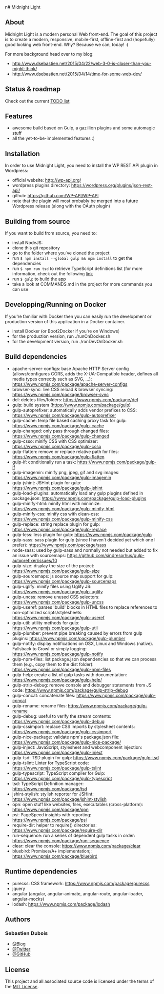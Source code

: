 n# Midnight Light

## About
Midnight Light is a modern personal Web front-end.
The goal of this project is to create a modern, responsive, mobile-first, offline-first and (hopefully) good looking web front-end. Why? Because we can, today! :)

For more background head over to my blog:
* http://www.dsebastien.net/2015/04/22/web-3-0-is-closer-than-you-might-think/
* http://www.dsebastien.net/2015/04/14/time-for-some-web-dev/

## Status & roadmap
Check out the current [TODO list](TODO.md)

## Features
* awesome build based on Gulp, a gazillion plugins and some automagic stuff
* all the yet-to-be-implemented features :)

## Installation
In order to use Midnight Light, you need to install the WP REST API plugin in Wordpress:
* official website: http://wp-api.org/
* wordpress plugins directory: https://wordpress.org/plugins/json-rest-api/
* github: https://github.com/WP-API/WP-API
* note that the plugin will most probably be merged into a future Wordpress release (along with the OAuth plugin)

## Building from source
If you want to build from source, you need to:
* install NodeJS:
* clone this git repository
* go to the folder where you've cloned the project
* run `$ npm install --global gulp && npm install` to get the dependencies
* run `$ npm run tsd` to retrieve TypeScript definitions list (for more information, check out the following [link](https://github.com/borisyankov/DefinitelyTyped)
* run `$ gulp` to build the app
* take a look at COMMANDS.md in the project for more commands you can use

## Developping/Running on Docker
If you're familiar with Docker then you can easily run the development or production version of this application in a Docker container.
* install Docker (or Boot2Docker if you're on Windows)
* for the production version, run ./runOnDocker.sh
* for the development version, run ./ronDevOnDocker.sh

## Build dependencies
* apache-server-configs: base Apache HTTP Server config (allows/configures CORS, adds the X-UA-Compatible header, defines all media types correctly such as SVG, ...): https://www.npmjs.com/package/apache-server-configs
* browser-sync: live CSS reload & browser syncing: https://www.npmjs.com/package/browser-sync
* del: deletes files/folders: https://www.npmjs.com/package/del
* gulp: build system (https://www.npmjs.com/package/gulp)
* gulp-autoprefixer: automatically adds vendor prefixes to CSS: https://www.npmjs.com/package/gulp-autoprefixer
* gulp-cache: temp file based caching proxy task for gulp: https://www.npmjs.com/package/gulp-cache
* gulp-changed: only pass through changed files: https://www.npmjs.com/package/gulp-changed
* gulp-csso: minify CSS with CSS optimizer: https://www.npmjs.com/package/gulp-csso
* gulp-flatten: remove or replace relative path for files: https://www.npmjs.com/package/gulp-flatten
* gulp-if: conditionally run a task: https://www.npmjs.com/package/gulp-if
* gulp-imagemin: minify png, jpeg, gif and svg images: https://www.npmjs.com/package/gulp-imagemin
* gulp-jshint: JSHint plugin for gulp: https://www.npmjs.com/package/gulp-jshint
* gulp-load-plugins: automatically load any gulp plugins defined in package.json: https://www.npmjs.com/package/gulp-load-plugins
* gulp-minify-html: minify html with minimize: https://www.npmjs.com/package/gulp-minify-html
* gulp-minify-css: minify css with clean-css: https://www.npmjs.com/package/gulp-minify-css
* gulp-replace: string replace plugin for gulp: https://www.npmjs.com/package/gulp-replace
* gulp-less: less plugin for gulp: https://www.npmjs.com/package/gulp
* gulp-sass: sass plugin for gulp (since I haven't decided yet which one I prefer): https://www.npmjs.com/package/sass
* node-sass: used by gulp-sass and normally not needed but added to fix an issue with sourcemaps: https://github.com/sindresorhus/gulp-autoprefixer/issues/10
* gulp-size: display the size of the project: https://www.npmjs.com/package/gulp-size
* gulp-sourcemaps: js source map support for gulp: https://www.npmjs.com/package/gulp-sourcemaps
* gulp-uglify: minify files using Uglify JS: https://www.npmjs.com/package/gulp-uglify
* gulp-uncss: remove unused CSS selectors: https://www.npmjs.com/package/gulp-uncss
* gulp-useref: parses 'build' blocks in HTML files to replace references to non-optimized scripts/stylesheets: https://www.npmjs.com/package/gulp-useref
* gulp-util: utility methods for gulp: https://www.npmjs.com/package/gulp-util
* gulp-plumber: prevent pipe breaking caused by errors from gulp plugins: https://www.npmjs.com/package/gulp-plumber
* gulp-notify: display notifications on OSX, Linux and Windows (native). Fallsback to Growl or simply logging: https://www.npmjs.com/package/gulp-notify
* gulp-npm-files: list package.json dependencies so that we can process them (e.g., copy them to the dist folder): https://www.npmjs.com/package/gulp-npm-files
* gulp-help: create a list of gulp tasks with documentation: https://www.npmjs.com/package/gulp-help/
* gulp-strip-debug: remove console and debugger statements from JS code: https://www.npmjs.com/package/gulp-strip-debug
* gulp-concat: concatenate files: https://www.npmjs.com/package/gulp-concat
* gulp-rename: rename files: https://www.npmjs.com/package/gulp-rename
* gulp-debug: useful to verify the stream contents: https://www.npmjs.com/package/gulp-debug
* gulp-cssimport: replace CSS imports by stylesheet contents: https://www.npmjs.com/package/gulp-cssimport
* gulp-nice-package: validate npm's package.json file: https://www.npmjs.com/package/gulp-nice-package/
* gulp-inject: JavaScript, stylesheet and webcomponent injection: https://www.npmjs.com/package/gulp-inject
* gulp-tsd: TSD plugin for gulp: https://www.npmjs.com/package/gulp-tsd
* gulp-tslint: Linter for TypeScript code: https://www.npmjs.com/package/gulp-tslint
* gulp-typescript: TypeScript compiler for Gulp: https://www.npmjs.com/package/gulp-typescript
* tsd: TypeScript Definition manager: https://www.npmjs.com/package/tsd
* jshint-stylish: stylish reporter for JSHint: https://www.npmjs.com/package/jshint-stylish
* opn: open stuff like websites, files, executables (cross-platform): https://www.npmjs.com/package/opn
* psi: PageSpeed insights with reporting: https://www.npmjs.com/package/psi
* require-dir: helper to require() directories: https://www.npmjs.com/package/require-dir
* run-sequence: run a series of dependent gulp tasks in order: https://www.npmjs.com/package/run-sequence
* clear: clear the console: https://www.npmjs.com/package/clear
* bluebird: Promises/A+ implementation;: https://www.npmjs.com/package/bluebird

## Runtime dependencies
* purecss: CSS framework: https://www.npmjs.com/package/purecss
* jquery
* angular (angular, angular-animate, angular-route, angular-loader, angular-mocks)
* lodash: https://www.npmjs.com/package/lodash

## Authors
### Sebastien Dubois
* [@Blog](http://www.dsebastien.net)
* [@Twitter](http://twitter.com/dSebastien)
* [@GitHub](http://github.com/dSebastien)

## License
This project and all associated source code is licensed under the terms of the [MIT License](http://en.wikipedia.org/wiki/MIT_License).